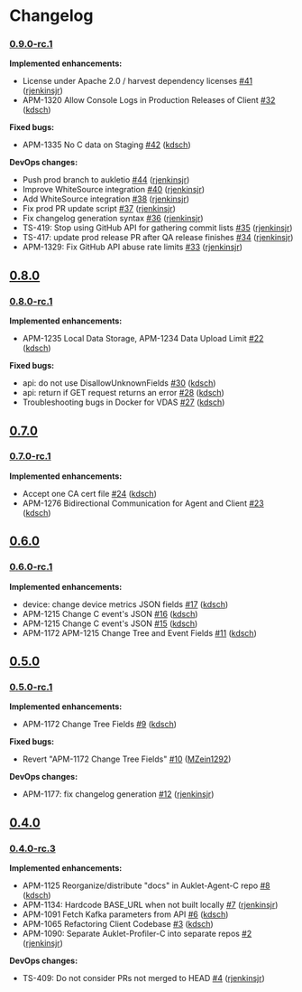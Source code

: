 # Changelog

### [0.9.0-rc.1](https://github.com/ESG-USA/Auklet-Client-C/tree/0.9.0-rc.1)

**Implemented enhancements:**

- License under Apache 2.0 / harvest dependency licenses [#41](https://github.com/ESG-USA/Auklet-Client-C/pull/41) ([rjenkinsjr](https://github.com/rjenkinsjr))
- APM-1320 Allow Console Logs in Production Releases of Client [#32](https://github.com/ESG-USA/Auklet-Client-C/pull/32) ([kdsch](https://github.com/kdsch))

**Fixed bugs:**

- APM-1335 No C data on Staging [#42](https://github.com/ESG-USA/Auklet-Client-C/pull/42) ([kdsch](https://github.com/kdsch))

**DevOps changes:**

- Push prod branch to aukletio [#44](https://github.com/ESG-USA/Auklet-Client-C/pull/44) ([rjenkinsjr](https://github.com/rjenkinsjr))
- Improve WhiteSource integration [#40](https://github.com/ESG-USA/Auklet-Client-C/pull/40) ([rjenkinsjr](https://github.com/rjenkinsjr))
- Add WhiteSource integration [#38](https://github.com/ESG-USA/Auklet-Client-C/pull/38) ([rjenkinsjr](https://github.com/rjenkinsjr))
- Fix prod PR update script [#37](https://github.com/ESG-USA/Auklet-Client-C/pull/37) ([rjenkinsjr](https://github.com/rjenkinsjr))
- Fix changelog generation syntax [#36](https://github.com/ESG-USA/Auklet-Client-C/pull/36) ([rjenkinsjr](https://github.com/rjenkinsjr))
- TS-419: Stop using GitHub API for gathering commit lists [#35](https://github.com/ESG-USA/Auklet-Client-C/pull/35) ([rjenkinsjr](https://github.com/rjenkinsjr))
- TS-417: update prod release PR after QA release finishes [#34](https://github.com/ESG-USA/Auklet-Client-C/pull/34) ([rjenkinsjr](https://github.com/rjenkinsjr))
- APM-1329: Fix GitHub API abuse rate limits [#33](https://github.com/ESG-USA/Auklet-Client-C/pull/33) ([rjenkinsjr](https://github.com/rjenkinsjr))

## [0.8.0](https://github.com/ESG-USA/Auklet-Client-C/tree/0.8.0)

### [0.8.0-rc.1](https://github.com/ESG-USA/Auklet-Client-C/tree/0.8.0-rc.1)

**Implemented enhancements:**

- APM-1235 Local Data Storage, APM-1234 Data Upload Limit [#22](https://github.com/ESG-USA/Auklet-Client-C/pull/22) ([kdsch](https://github.com/kdsch))

**Fixed bugs:**

- api: do not use DisallowUnknownFields [#30](https://github.com/ESG-USA/Auklet-Client-C/pull/30) ([kdsch](https://github.com/kdsch))
- api: return if GET request returns an error [#28](https://github.com/ESG-USA/Auklet-Client-C/pull/28) ([kdsch](https://github.com/kdsch))
- Troubleshooting bugs in Docker for VDAS [#27](https://github.com/ESG-USA/Auklet-Client-C/pull/27) ([kdsch](https://github.com/kdsch))

## [0.7.0](https://github.com/ESG-USA/Auklet-Client-C/tree/0.7.0)

### [0.7.0-rc.1](https://github.com/ESG-USA/Auklet-Client-C/tree/0.7.0-rc.1)

**Implemented enhancements:**

- Accept one CA cert file [#24](https://github.com/ESG-USA/Auklet-Client-C/pull/24) ([kdsch](https://github.com/kdsch))
- APM-1276 Bidirectional Communication for Agent and Client [#23](https://github.com/ESG-USA/Auklet-Client-C/pull/23) ([kdsch](https://github.com/kdsch))

## [0.6.0](https://github.com/ESG-USA/Auklet-Client-C/tree/0.6.0)

### [0.6.0-rc.1](https://github.com/ESG-USA/Auklet-Client-C/tree/0.6.0-rc.1)

**Implemented enhancements:**

- device: change device metrics JSON fields [#17](https://github.com/ESG-USA/Auklet-Client-C/pull/17) ([kdsch](https://github.com/kdsch))
- APM-1215 Change C event's JSON [#16](https://github.com/ESG-USA/Auklet-Client-C/pull/16) ([kdsch](https://github.com/kdsch))
- APM-1215 Change C event's JSON [#15](https://github.com/ESG-USA/Auklet-Client-C/pull/15) ([kdsch](https://github.com/kdsch))
- APM-1172 APM-1215 Change Tree and Event Fields [#11](https://github.com/ESG-USA/Auklet-Client-C/pull/11) ([kdsch](https://github.com/kdsch))

## [0.5.0](https://github.com/ESG-USA/Auklet-Client-C/tree/0.5.0)

### [0.5.0-rc.1](https://github.com/ESG-USA/Auklet-Client-C/tree/0.5.0-rc.1)

**Implemented enhancements:**

- APM-1172 Change Tree Fields [#9](https://github.com/ESG-USA/Auklet-Client-C/pull/9) ([kdsch](https://github.com/kdsch))

**Fixed bugs:**

- Revert "APM-1172 Change Tree Fields" [#10](https://github.com/ESG-USA/Auklet-Client-C/pull/10) ([MZein1292](https://github.com/MZein1292))

**DevOps changes:**

- APM-1177: fix changelog generation [#12](https://github.com/ESG-USA/Auklet-Client-C/pull/12) ([rjenkinsjr](https://github.com/rjenkinsjr))

## [0.4.0](https://github.com/ESG-USA/Auklet-Client-C/tree/0.4.0)

### [0.4.0-rc.3](https://github.com/ESG-USA/Auklet-Client-C/tree/0.4.0-rc.3)

**Implemented enhancements:**

- APM-1125 Reorganize/distribute "docs" in Auklet-Agent-C repo [#8](https://github.com/ESG-USA/Auklet-Client-C/pull/8) ([kdsch](https://github.com/kdsch))
- APM-1134: Hardcode BASE_URL when not built locally [#7](https://github.com/ESG-USA/Auklet-Client-C/pull/7) ([rjenkinsjr](https://github.com/rjenkinsjr))
- APM-1091 Fetch Kafka parameters from API [#6](https://github.com/ESG-USA/Auklet-Client-C/pull/6) ([kdsch](https://github.com/kdsch))
- APM-1065 Refactoring Client Codebase [#3](https://github.com/ESG-USA/Auklet-Client-C/pull/3) ([kdsch](https://github.com/kdsch))
- APM-1090: Separate Auklet-Profiler-C into separate repos [#2](https://github.com/ESG-USA/Auklet-Client-C/pull/2) ([rjenkinsjr](https://github.com/rjenkinsjr))

**DevOps changes:**

- TS-409: Do not consider PRs not merged to HEAD [#4](https://github.com/ESG-USA/Auklet-Client-C/pull/4) ([rjenkinsjr](https://github.com/rjenkinsjr))
